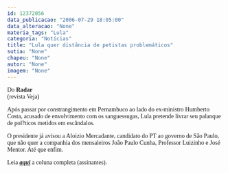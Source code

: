 ```yaml
---
id: 12372056
data_publicacao: "2006-07-29 18:05:00"
data_alteracao: "None"
materia_tags: "Lula"
categoria: "Notícias"
title: "Lula quer distância de petistas problemáticos"
sutia: "None"
chapeu: "None"
autor: "None"
imagem: "None"
---
```

<p><P><SPAN class=texto><FONT face=Verdana><SPAN class=subtitulo>Do <STRONG>Radar</STRONG><BR>(revista Veja)</SPAN></FONT></SPAN></P></p>
<p><P><SPAN class=texto><FONT face=Verdana>Após passar por constrangimento em Pernambuco ao lado do ex-ministro Humberto Costa, acusado de envolvimento com os sanguessugas, Lula pretende livrar seu palanque de pol?ticos metidos em escândalos. </FONT></SPAN></P></p>
<p><P><SPAN class=texto><FONT face=Verdana>O presidente já avisou a Aloizio Mercadante, candidato do PT ao governo de São Paulo, que não quer a companhia dos mensaleiros João Paulo Cunha, Professor Luizinho e José Mentor. Até que enfim.</FONT></SPAN></P></p>
<p><P><SPAN class=texto><FONT face=Verdana>Leia <STRONG><EM><A href=\"https://www.uol.com.br/veja\" target=_blank>aqui</A></EM></STRONG> a coluna completa (assinantes).</FONT></SPAN></P> </p>
